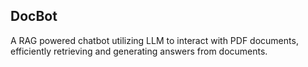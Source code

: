 ## DocBot
A RAG powered chatbot utilizing LLM to interact with PDF documents, efficiently retrieving and generating answers from documents.

